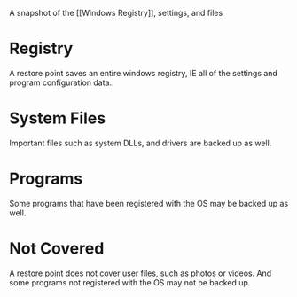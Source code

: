 A snapshot of the [[Windows Registry]], settings, and files

# Registry
A restore point saves an entire windows registry, IE all of the settings and program configuration data.

# System Files
Important files such as system DLLs, and drivers are backed up as well.

# Programs
Some programs that have been registered with the OS may be backed up as well.

# Not Covered
A restore point does not cover user files, such as photos or videos. And some programs not registered with the OS may not be backed up.